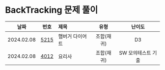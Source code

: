 # BackTracking 문제 풀이

|    날짜    |                      번호                       | 제목                              |       유형       |                                       난이도                                       |
| :--------: | :---------------------------------------------: | :-------------------------------- | :--------------: | :--------------------------------------------------------------------------------: |
| 2024.02.08 | [5215](https://swexpertacademy.com/main/code/problem/problemDetail.do?contestProbId=AWT-lPB6dHUDFAVT)  | 햄버거 다이어트                   |      조합(재귀)    | D3             |
| 2024.02.08 | [4012](https://swexpertacademy.com/main/code/problem/problemDetail.do?contestProbId=AWIeUtVakTMDFAVH)  | 요리사                         |      조합(재귀)    | SW 모의테스트 기출  |

